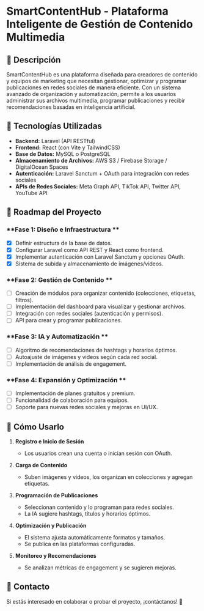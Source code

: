 # SmartContentHub - Plataforma Inteligente de Gestión de Contenido Multimedia

## 📖 Descripción

SmartContentHub es una plataforma diseñada para creadores de contenido y equipos de marketing que necesitan gestionar, optimizar y programar publicaciones en redes sociales de manera eficiente. Con un sistema avanzado de organización y automatización, permite a los usuarios administrar sus archivos multimedia, programar publicaciones y recibir recomendaciones basadas en inteligencia artificial.

## 🚀 Tecnologías Utilizadas

- **Backend:** Laravel (API RESTful)
- **Frontend:** React (con Vite y TailwindCSS)
- **Base de Datos:** MySQL o PostgreSQL
- **Almacenamiento de Archivos:** AWS S3 / Firebase Storage / DigitalOcean Spaces
- **Autenticación:** Laravel Sanctum + OAuth para integración con redes sociales
- **APIs de Redes Sociales:** Meta Graph API, TikTok API, Twitter API, YouTube API

## 📌 Roadmap del Proyecto

### **Fase 1: Diseño e Infraestructura **
- [x] Definir estructura de la base de datos.
- [x] Configurar Laravel como API REST y React como frontend.
- [x] Implementar autenticación con Laravel Sanctum y opciones OAuth.
- [x] Sistema de subida y almacenamiento de imágenes/videos.

### **Fase 2: Gestión de Contenido **
- [ ] Creación de módulos para organizar contenido (colecciones, etiquetas, filtros).
- [ ] Implementación del dashboard para visualizar y gestionar archivos.
- [ ] Integración con redes sociales (autenticación y permisos).
- [ ] API para crear y programar publicaciones.

### **Fase 3: IA y Automatización **
- [ ] Algoritmo de recomendaciones de hashtags y horarios óptimos.
- [ ] Autoajuste de imágenes y videos según cada red social.
- [ ] Implementación de análisis de engagement.

### **Fase 4: Expansión y Optimización **
- [ ] Implementación de planes gratuitos y premium.
- [ ] Funcionalidad de colaboración para equipos.
- [ ] Soporte para nuevas redes sociales y mejoras en UI/UX.

## 🎯 Cómo Usarlo

1. **Registro e Inicio de Sesión**  
   - Los usuarios crean una cuenta o inician sesión con OAuth.

2. **Carga de Contenido**  
   - Suben imágenes y videos, los organizan en colecciones y agregan etiquetas.

3. **Programación de Publicaciones**  
   - Seleccionan contenido y lo programan para redes sociales.
   - La IA sugiere hashtags, títulos y horarios óptimos.

4. **Optimización y Publicación**  
   - El sistema ajusta automáticamente formatos y tamaños.
   - Se publica en las plataformas configuradas.

5. **Monitoreo y Recomendaciones**  
   - Se analizan métricas de engagement y se sugieren mejoras.

## 📢 Contacto

Si estás interesado en colaborar o probar el proyecto, ¡contáctanos! 🚀

